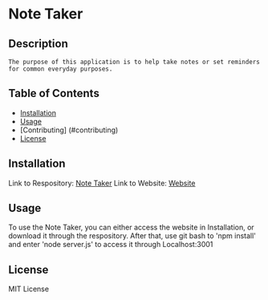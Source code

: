 # Note Taker

## Description

    The purpose of this application is to help take notes or set reminders for common everyday purposes.

## Table of Contents

- [Installation](#installation)
- [Usage](#usage)
- [Contributing] (#contributing)
- [License](#license)

## Installation

Link to Respository: <a href="https://github.com/FrancisLao9/README-Generator">Note Taker</a>
Link to Website: <a href="https://notetakerhw.herokuapp.com/">Website</a>
## Usage

To use the Note Taker, you can either access the website in Installation, or download it through the respository. After that, use git bash to 'npm install' and enter 'node server.js' to access it through Localhost:3001

## License

MIT License
